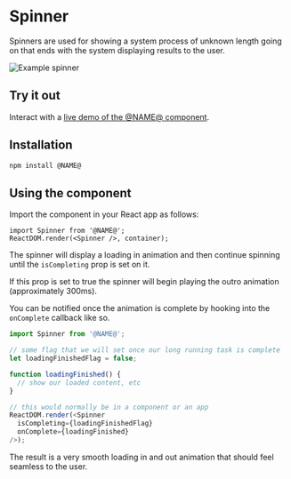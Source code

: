 # Spinner

Spinners are used for showing a system process of unknown length going on that ends with the system displaying results to the user.

![Example spinner](https://i.imgur.com/jd0JSly.gif)

## Try it out

Interact with a [live demo of the @NAME@ component](https://aui-cdn.atlassian.com/atlaskit/stories/@NAME@/@VERSION@/).

## Installation

```sh
npm install @NAME@
```

## Using the component

Import the component in your React app as follows:

```
import Spinner from '@NAME@';
ReactDOM.render(<Spinner />, container);
```

The spinner will display a loading in animation and then continue spinning until the `isCompleting` prop is set on it.

If this prop is set to true the spinner will begin playing the outro animation (approximately 300ms).

You can be notified once the animation is complete by hooking into the `onComplete` callback like so.

```js
import Spinner from '@NAME@';

// some flag that we will set once our long running task is complete
let loadingFinishedFlag = false;

function loadingFinished() {
  // show our loaded content, etc
}

// this would normally be in a component or an app
ReactDOM.render(<Spinner
  isCompleting={loadingFinishedFlag}
  onComplete={loadingFinished}
/>);
```

The result is a very smooth loading in and out animation that should feel seamless to the user.
